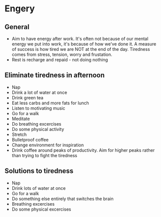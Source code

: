 # Engery
## General
- Aim to have energy after work. It's often not because of our mental energy we put into work, it's because of how we've done it. A measure of success is how tired we are NOT at the end of the day. Tiredness comes from stress, tension, worry and frustation. 
- Rest is recharge and repaid - not doing nothing 


## Eliminate tiredness in afternoon
- Nap
- Drink a lot of water at once
- Drink green tea
- Eat less carbs and more fats for lunch 
- Listen to motivating music
- Go for a walk
- Meditate 
- Do breathing excercises 
- Do some physical activity 
- Stretch
- Bulletproof coffee
- Change environment for inspiration
- Drink coffee around peaks of productivity. Aim for higher peaks rather than trying to fight the tiredness

## Solutions to tiredness
- Nap
- Drink lots of water at once
- Go for a walk
- Do something else entirely that switches the brain
- Breathing excercises
- Do some physical excercises 


